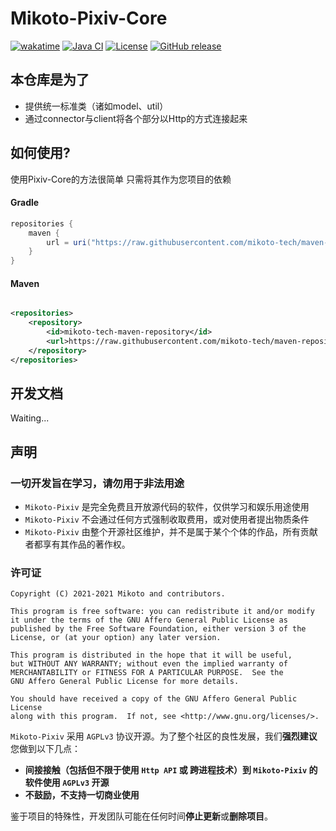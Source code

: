 # Mikoto-Pixiv-Core

[![wakatime](https://wakatime.com/badge/user/1881dd28-2018-456f-8c50-e897127472e4/project/af7838fd-d70b-4eea-a108-a2fff9cf5f17.svg)](https://wakatime.com/badge/user/1881dd28-2018-456f-8c50-e897127472e4/project/af7838fd-d70b-4eea-a108-a2fff9cf5f17)
[![Java CI](https://github.com/mikoto-tech/pixiv-core/actions/workflows/ci.yaml/badge.svg)](https://github.com/mikoto-tech/pixiv-core/actions/workflows/ci.yaml)
[![License](https://img.shields.io/github/license/mikoto-tech/pixiv-core?color=4D7A97)](https://www.gnu.org/licenses/agpl-3.0.html)
[![GitHub release](https://img.shields.io/github/release/mikoto-tech/pixiv-core)](https://github.com/mikoto-tech/pixiv-core/releases)

## 本仓库是为了

- 提供统一标准类（诸如model、util）
- 通过connector与client将各个部分以Http的方式连接起来

## 如何使用?

使用Pixiv-Core的方法很简单 只需将其作为您项目的依赖

#### Gradle

```groovy
repositories {
    maven {
        url = uri("https://raw.githubusercontent.com/mikoto-tech/maven-repository/master/")
    }
}
```

#### Maven

```xml

<repositories>
    <repository>
        <id>mikoto-tech-maven-repository</id>
        <url>https://raw.githubusercontent.com/mikoto-tech/maven-repository/master/</url>
    </repository>
</repositories>
```

## 开发文档

Waiting...

## 声明

### 一切开发旨在学习，请勿用于非法用途

- `Mikoto-Pixiv` 是完全免费且开放源代码的软件，仅供学习和娱乐用途使用
- `Mikoto-Pixiv` 不会通过任何方式强制收取费用，或对使用者提出物质条件
- `Mikoto-Pixiv` 由整个开源社区维护，并不是属于某个个体的作品，所有贡献者都享有其作品的著作权。

### 许可证

    Copyright (C) 2021-2021 Mikoto and contributors.

    This program is free software: you can redistribute it and/or modify
    it under the terms of the GNU Affero General Public License as
    published by the Free Software Foundation, either version 3 of the
    License, or (at your option) any later version.

    This program is distributed in the hope that it will be useful,
    but WITHOUT ANY WARRANTY; without even the implied warranty of
    MERCHANTABILITY or FITNESS FOR A PARTICULAR PURPOSE.  See the
    GNU Affero General Public License for more details.

    You should have received a copy of the GNU Affero General Public License
    along with this program.  If not, see <http://www.gnu.org/licenses/>.

`Mikoto-Pixiv` 采用 `AGPLv3` 协议开源。为了整个社区的良性发展，我们**强烈建议**您做到以下几点：

- **间接接触（包括但不限于使用 `Http API` 或 跨进程技术）到 `Mikoto-Pixiv` 的软件使用 `AGPLv3` 开源**
- **不鼓励，不支持一切商业使用**

鉴于项目的特殊性，开发团队可能在任何时间**停止更新**或**删除项目**。
